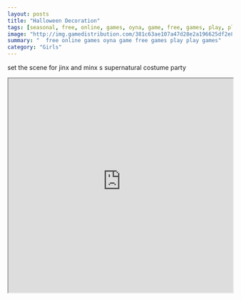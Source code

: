 ```yaml
---
layout: posts
title: "Halloween Decoration"
tags: [seasonal, free, online, games, oyna, game, free, games, play, play, games]
image: "http://img.gamedistribution.com/381c63ae107a47d28e2a196625df2e8b.jpg"
summary: "  free online games oyna game free games play play games"
category: "Girls"
---
```


set the scene for jinx and minx s supernatural costume party

<iframe width="100%" height="480px;" src="http://flash.gamedistribution.com?game=381c63ae107a47d28e2a196625df2e8b"></iframe>